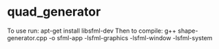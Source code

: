 # quad_generator

To use run: apt-get install libsfml-dev
Then to compile: g++ shape-generator.cpp -o sfml-app -lsfml-graphics -lsfml-window -lsfml-system 
 



